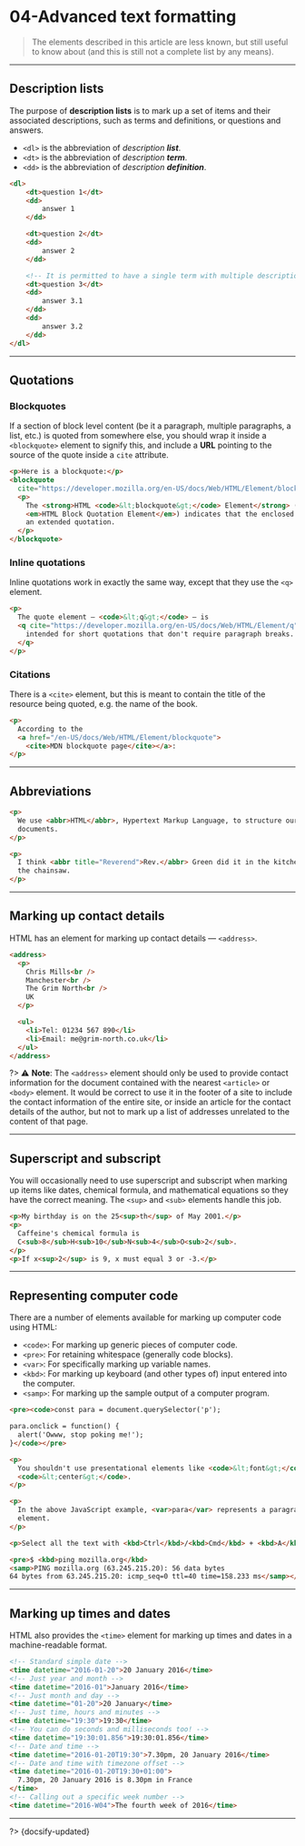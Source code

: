 # 04-Advanced text formatting

> The elements described in this article are less known, but still useful to know about (and this is still not a complete list by any means).

---

## Description lists

The purpose of **description lists** is to mark up a set of items and their associated descriptions, such as terms and definitions, or questions and answers.

- `<dl>` is the abbreviation of *description **list***.
- `<dt>` is the abbreviation of *description **term***.
- `<dd>` is the abbreviation of *description **definition***.

```html
<dl>
    <dt>question 1</dt>
    <dd>
        answer 1
    </dd>

    <dt>question 2</dt>
    <dd>
        answer 2
    </dd>

    <!-- It is permitted to have a single term with multiple descriptions. -->
    <dt>question 3</dt>
    <dd>
        answer 3.1
    </dd>
    <dd>
        answer 3.2
    </dd>
</dl>
```

---

## Quotations

### Blockquotes

If a section of block level content (be it a paragraph, multiple paragraphs, a list, etc.) is quoted from somewhere else, you should wrap it inside a `<blockquote>` element to signify this, and include a **URL** pointing to the source of the quote inside a `cite` attribute.

```html
<p>Here is a blockquote:</p>
<blockquote
  cite="https://developer.mozilla.org/en-US/docs/Web/HTML/Element/blockquote">
  <p>
    The <strong>HTML <code>&lt;blockquote&gt;</code> Element</strong> (or
    <em>HTML Block Quotation Element</em>) indicates that the enclosed text is
    an extended quotation.
  </p>
</blockquote>
```

### Inline quotations

Inline quotations work in exactly the same way, except that they use the `<q>` element.

```html
<p>
  The quote element — <code>&lt;q&gt;</code> — is
  <q cite="https://developer.mozilla.org/en-US/docs/Web/HTML/Element/q">
    intended for short quotations that don't require paragraph breaks.
  </q>
</p>
```

### Citations

There is a `<cite>` element, but this is meant to contain the title of the resource being quoted, e.g. the name of the book.

```html
<p>
  According to the
  <a href="/en-US/docs/Web/HTML/Element/blockquote">
    <cite>MDN blockquote page</cite></a>:
</p>
```

---

## Abbreviations

```html
<p>
  We use <abbr>HTML</abbr>, Hypertext Markup Language, to structure our web
  documents.
</p>

<p>
  I think <abbr title="Reverend">Rev.</abbr> Green did it in the kitchen with
  the chainsaw.
</p>
```

---

## Marking up contact details

HTML has an element for marking up contact details — `<address>`.

```html
<address>
  <p>
    Chris Mills<br />
    Manchester<br />
    The Grim North<br />
    UK
  </p>

  <ul>
    <li>Tel: 01234 567 890</li>
    <li>Email: me@grim-north.co.uk</li>
  </ul>
</address>
```

?> ⚠️ **Note**: The `<address>` element should only be used to provide contact information for the document contained with the nearest `<article>` or `<body>` element. It would be correct to use it in the footer of a site to include the contact information of the entire site, or inside an article for the contact details of the author, but not to mark up a list of addresses unrelated to the content of that page.

---

## Superscript and subscript

You will occasionally need to use superscript and subscript when marking up items like dates, chemical formula, and mathematical equations so they have the correct meaning. The `<sup>` and `<sub>` elements handle this job.

```html
<p>My birthday is on the 25<sup>th</sup> of May 2001.</p>
<p>
  Caffeine's chemical formula is
  C<sub>8</sub>H<sub>10</sub>N<sub>4</sub>O<sub>2</sub>.
</p>
<p>If x<sup>2</sup> is 9, x must equal 3 or -3.</p>
```

---

## Representing computer code

There are a number of elements available for marking up computer code using HTML:

- `<code>`: For marking up generic pieces of computer code.
- `<pre>`: For retaining whitespace (generally code blocks).
- `<var>`: For specifically marking up variable names.
- `<kbd>`: For marking up keyboard (and other types of) input entered into the computer.
- `<samp>`: For marking up the sample output of a computer program.

```html
<pre><code>const para = document.querySelector('p');

para.onclick = function() {
  alert('Owww, stop poking me!');
}</code></pre>

<p>
  You shouldn't use presentational elements like <code>&lt;font&gt;</code> and
  <code>&lt;center&gt;</code>.
</p>

<p>
  In the above JavaScript example, <var>para</var> represents a paragraph
  element.
</p>

<p>Select all the text with <kbd>Ctrl</kbd>/<kbd>Cmd</kbd> + <kbd>A</kbd>.</p>

<pre>$ <kbd>ping mozilla.org</kbd>
<samp>PING mozilla.org (63.245.215.20): 56 data bytes
64 bytes from 63.245.215.20: icmp_seq=0 ttl=40 time=158.233 ms</samp></pre>
```

---

## Marking up times and dates

HTML also provides the `<time>` element for marking up times and dates in a machine-readable format.

```html
<!-- Standard simple date -->
<time datetime="2016-01-20">20 January 2016</time>
<!-- Just year and month -->
<time datetime="2016-01">January 2016</time>
<!-- Just month and day -->
<time datetime="01-20">20 January</time>
<!-- Just time, hours and minutes -->
<time datetime="19:30">19:30</time>
<!-- You can do seconds and milliseconds too! -->
<time datetime="19:30:01.856">19:30:01.856</time>
<!-- Date and time -->
<time datetime="2016-01-20T19:30">7.30pm, 20 January 2016</time>
<!-- Date and time with timezone offset -->
<time datetime="2016-01-20T19:30+01:00">
  7.30pm, 20 January 2016 is 8.30pm in France
</time>
<!-- Calling out a specific week number -->
<time datetime="2016-W04">The fourth week of 2016</time>
```

---

?> {docsify-updated}